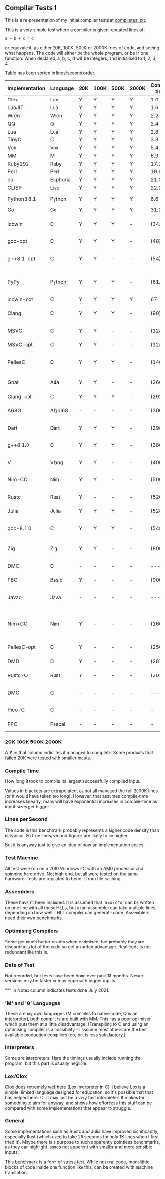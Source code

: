 ## Compiler Tests 1

This is a re-presentation of my initial compiler tests at [compiletest.txt](compilertest.txt).

This is a very simple test where a compiler is given repeated lines of:

    a = b + c * d
 
or equivalent, as either 20K, 100K, 500K or 2000K lines of code, and seeing what happens. The code will either be the whole program, or be in one function. When declared, a, b, c, d will be integers, and initialised to 1, 2, 3, 4. 

Table has been sorted in lines/second order.

Implementation | Language | 20K | 100K | 500K | 2000K | Compile time | Lines/second | Notes
---         | ---   | --- | --- | --- | ---  | ---   | ---   | ---
Clox        | Lox   | Y | Y | Y | Y | 1.0   | 2000 Klps     | 
LuaJIT      | Lua   | Y | Y | Y | Y | 1.6   | 1250 Klps     |  \*
Wren        | Wren  | Y | Y | Y | Y | 2.2   | 909 Klps  | 
QQ          | Q     | Y | Y | Y | Y |  2.4  | 833 Klps  | \* 
Lua         | Lua   | Y | Y | Y | Y | 2.8   | 714 Klps  | \*
TinyC       | C     | Y | Y | Y | Y | 3.3   | 606 Klps  | \*
Vox         | Vox   | Y | Y | Y | Y | 5.4   | 370 Klps  | 
MM          | M     | Y | Y | Y | Y | 6.9   | 288 Klps  | \* 
Ruby192     | Ruby  | Y | Y | Y | Y | 17.7  | 113 Klps  | 
Perl        | Perl  | Y | Y | Y | Y | 19.6  | 102 Klps  | 
eui         | Euphoria  |  Y | Y | Y | Y    | 21.0  | 95 Klps   | 
CLISP       | Lisp  | Y | Y | Y | Y | 22.0  | 91 Klps   | 
Python3.8.1 | Python | Y | Y | Y |  Y | 6.6     | 76 Klps   | \* Timed out at 2000K
Go          | Go    | Y | Y | Y | Y | 31.0  | 64 Klps   | 
lccwin      | C     | Y | Y | Y | - | (34.8)   | 57 Klps   |  Machine OOM at 2000K
gcc-opt     | C     | Y | Y | Y | - | (48)  |  42 Klps  | Timed out at 2000K
g++8.1-opt  | C     | Y | Y | - | - | (54)   | 37 Klps   |  (Not tested above 100K)
PyPy        | Python    | Y | Y | Y | -     | (61.2)  | 33 Klps   | * Timed out/became unstable at 2000K
lccwin-opt  | C     | Y | Y | Y | Y | 67  |  30 Klps
Clang       | C     | Y | Y | Y | - | (90)  | 22 Klps   |  Machine OOM at 2000K
MSVC        | C     | Y |  Y | - | -    | (124)   | 16 Klps   |\*  Timed out at 500K
MSVC-opt    | C     | Y | Y | - | - | (124)   | 16 Klps   |\*  Timed out at 500K
PellesC     | C     | Y | Y | Y | - | (140)  | 14 Klps   |  Reported OOM at 2000K
Gnat        | Ada   | Y | Y | - | - | (260)  | 7.7 Klps   | Abandoned at 500K at 3 mins
Clang-opt   | C     | Y | Y | Y | - | (292)  | 6.8 Klps  | 
A68G        | Algol68   | - | - | - | - | (300)   | 6.7 Klps  | For 10K (OOM on 20K)
Dart        | Dart  | Y | Y | Y | - | (298)  | 6.7 Klps  | (2000K not attempted)
g++8.1.0    | C     | Y | Y | Y | - | (386)  | 5.2 Klps  |  (Not tested above 100K)
V           | Vlang     |  Y | Y | - | - | (400)  | 5 Klps    | (500K+ not attempted)
Nim-CC      | Nim   | Y | Y | - | - |  (500)     | 4 Klps    | Timed out (Nim to C only)
Rustc       | Rust  | Y | - | - | - | (520)  | 3.8 Klps  |  Timed out at 100
Julia       | Julia     | Y | Y | Y | - | (528)     | 3.8 Klps  |  (2000K not attempted)
gcc-8.1.0   | C     | Y | Y | Y | - | (548) | 3.6 Klps  |   Machine OOM at 2000K
Zig         | Zig   | Y | Y | - | - | (800)  | 2.5 Klps  |  Machine OOM on 500K
DMC         | C     | - | - | - | - | ---   | 2.2 Klps  | * Crashed on 20K
FBC         | Basic     | Y | - | - | - | (900)   | 2.2 Klps  |  Timed out at 100K
Javac       | Java  | - | - | - | - |--- | 1.5 Klps     |  'Code too large' on 20K
Nim+CC      | Nim   | Y | - | - | - | (1600) | 1.2 Klps  |  Out of memory (Nim to C + C compilation)
PellesC-opt | C     | Y | - | - | - | (2500)  | 0.8 Klps  |  Timed out at 100K
DMD         | D     | Y | - | - | - | (2870)  | 0.7 Klps  |  Timed out on 100K
Rustc-O     | Rust  | Y | - | - | -     | (3070)  | 0.65 Klps     | Timed out at 100K
DMC         | C     | - | - | - | -     | --- | 0.25 Klps     | * Crashed on bigger inputs 
Pico-C      | C     | - | - | - | -     | -     | 0     | * Various errors
FPC         | Pascal    | - | - | - | - | -     | 0     |  (Proc too complex)



### 20K 100K 500K 2000K

A **Y** in that column indicates it managed to complete. Some products that failed 20K were tested with smaller inputs.

### Compile Time

How long it took to compile its largest successfully compiled input.

Values in brackets are extrapolated, as not all managed the full 2000K lines (or it would have taken too long). However, that assumes compile-time increases linearly; many will have exponential increases in compile-time as input sizes get bigger.

### Lines per Second

The code in this benchmark probably represents a higher code density than is typical. So true lines/second figures are likely to be higher.

But it is anyway just to give an idea of how an implementation copes.

### Test Machine

All test were run on a 2010 Windows PC with an AMD processor and spinning hard drive. Not high end, but all were tested on the same hardware. Tests are repeated to benefit from file caching.

### Assemblers

These haven't been included. It is assumed that 'a=b+c\*d' can be written on one line with all these HLLs, but in an assembler can take multiple lines, depending on how well a HLL compiler can generate code. Assemblers need their own benchmarks.

### Optimising Compilers

Some get much better results when optimised, but probably they are discarding a lot of the code so get an unfair advantage. Real code is not redundant like this is.

### Date of Test

Not recorded, but tests have been done over past 18 months. Newer versions may be faster or may cope with bigger inputs.

"\*" in Notes column indicates tests done July 2021.

### 'M' and 'Q' Languages

These are my own languages (M compiles to native code, Q is an interpreter), both compilers are built with MM. This has a poor optimiser which puts them at a little disadvantage. (Transpiling to C and using an optimising compiler is a possibility - I assume most others are the best available production compilers too, but is less satisfactory.)

### Interpreters

Some are interpreters. Here the timings usually include running the program, but this part is usually neglible.

### Lox/Clox

Clox does extremely well here (Lox interpreter in C). I believe [Lox](https://craftinginterpreters.com/the-lox-language.html) is a simple, limited language designed for education, so it's possible that that has helped here. Or it may just be a very fast interpreter! It makes for something to aim for anyway, and shows how effortless this stuff can be compared with some implementations that appear to struggle.

### General

Some implementations such as Rustc and Julia have improved significantly, especially Rust (which used to take 20 seconds for only 1K lines when I first tried it). Maybe there is a purpose to such apparently pointless benchmarks, as they can highlight issues not apparent with smaller and more sensible inputs.

This benchmark is a form of stress test. While not real code, monolithic blocks of code inside one function like this, can be created with machine translation.

